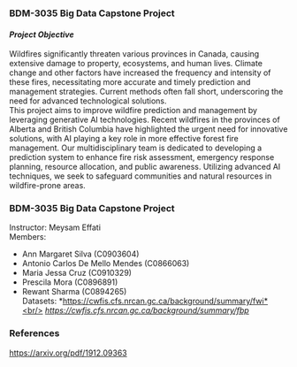### **BDM-3035 Big Data Capstone Project**<br/>

#### *Project Objective*
Wildfires significantly threaten various provinces in Canada, causing extensive damage to property, ecosystems, and human lives. Climate change and other factors have increased the frequency and intensity of these fires, necessitating more accurate and timely prediction and management strategies. Current methods often fall short, underscoring the need for advanced technological solutions. <br/>
This project aims to improve wildfire prediction and management by leveraging generative AI technologies. Recent wildfires in the provinces of Alberta and British Columbia have highlighted the urgent need for innovative solutions, with AI playing a key role in more effective forest fire management. Our multidisciplinary team is dedicated to developing a prediction system to enhance fire risk assessment, emergency response planning, resource allocation, and public awareness. Utilizing advanced AI techniques, we seek to safeguard communities and natural resources in wildfire-prone areas. 

### **BDM-3035 Big Data Capstone Project**<br/>
Instructor: Meysam Effati<br/>
Members:
*   Ann Margaret Silva (C0903604)
*   Antonio Carlos De Mello Mendes (C0866063)
*   Maria Jessa Cruz (C0910329)
*   Prescila Mora (C0896891)
*   Rewant Sharma (C0894265)<br/>
Datasets:
*https://cwfis.cfs.nrcan.gc.ca/background/summary/fwi*<br/>
*https://cwfis.cfs.nrcan.gc.ca/background/summary/fbp*

### **References**<br/>
https://arxiv.org/pdf/1912.09363
